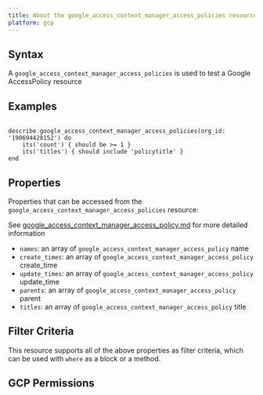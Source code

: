 ```yaml
---
title: About the google_access_context_manager_access_policies resource
platform: gcp
---
```


## Syntax
A `google_access_context_manager_access_policies` is used to test a Google AccessPolicy resource

## Examples
```

describe google_access_context_manager_access_policies(org_id: '190694428152') do
	its('count') { should be >= 1 }
	its('titles') { should include 'policytitle' }
end
```

## Properties
Properties that can be accessed from the `google_access_context_manager_access_policies` resource:

See [google_access_context_manager_access_policy.md](google_access_context_manager_access_policy.md) for more detailed information
  * `names`: an array of `google_access_context_manager_access_policy` name
  * `create_times`: an array of `google_access_context_manager_access_policy` create_time
  * `update_times`: an array of `google_access_context_manager_access_policy` update_time
  * `parents`: an array of `google_access_context_manager_access_policy` parent
  * `titles`: an array of `google_access_context_manager_access_policy` title

## Filter Criteria
This resource supports all of the above properties as filter criteria, which can be used
with `where` as a block or a method.

## GCP Permissions
